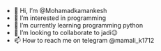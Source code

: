 - 👋 Hi, I’m @Mohamadkamankesh
- 👀 I’m interested in programming
- 🌱 I’m currently learning programming python
- 💞️ I’m looking to collaborate to jadi😉
- 📫 How to reach me on telegram @mamali_k1712

<!---
Mohamadkamankesh/Mohamadkamankesh is a ✨ special ✨ repository because its `README.md` (this file) appears on your GitHub profile.
You can click the Preview link to take a look at your changes.
--->
